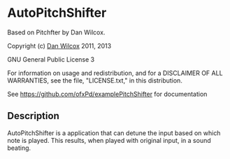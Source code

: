 
AutoPitchShifter
============

Based on Pitchfter by Dan Wilcox.

Copyright (c) [Dan Wilcox](danomatika.com) 2011, 2013

GNU General Public License 3

For information on usage and redistribution, and for a DISCLAIMER OF ALL
WARRANTIES, see the file, "LICENSE.txt," in this distribution.

See https://github.com/ofxPd/examplePitchShifter for documentation

Description
-----------

AutoPitchShifter is a application that can detune the input based on which note is played. This results, when played with original input, in a sound beating.
